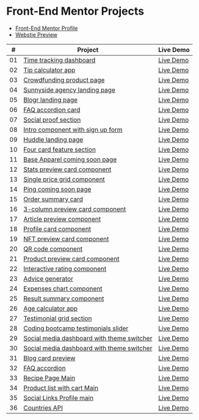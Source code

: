# Front-End Mentor Projects

- [Front-End Mentor Profile](https://www.frontendmentor.io/profile/DimitriTsikaridze)
- [Webstie Preview](https://dimitritsikaridze.github.io/Frontend-Mentor-Projects/)

|  #  | Project                                                                                                                                                                 | Live Demo                                                                                                                                        |
| :-: | ----------------------------------------------------------------------------------------------------------------------------------------------------------------------- | ------------------------------------------------------------------------------------------------------------------------------------------------ |
| 01  | [Time tracking dashboard](https://github.com/DimitriTsikaridze/Frontend-Mentor-Projects/tree/main/time-tracking-dashboard-main)                                         | [Live Demo](https://dimitritsikaridze.github.io/Frontend-Mentor-Projects/time-tracking-dashboard-main/public/index.html)                         |
| 02  | [Tip calculator app](https://github.com/DimitriTsikaridze/Frontend-Mentor-Projects/tree/main/tip-calculator-app-main)                                                   | [Live Demo](https://dimitritsikaridze.github.io/Frontend-Mentor-Projects/tip-calculator-app-main/public/index.html)                              |
| 03  | [Crowdfunding product page](https://github.com/DimitriTsikaridze/Frontend-Mentor-Projects/tree/main/crowdfunding-product-page-main)                                     | [Live Demo](https://dimitritsikaridze.github.io/Frontend-Mentor-Projects/crowdfunding-product-page-main/public/index.html)                       |
| 04  | [Sunnyside agency landing page](https://github.com/DimitriTsikaridze/Frontend-Mentor-Projects/tree/main/sunnyside-agency-landing-page-main)                             | [Live Demo](https://dimitritsikaridze.github.io/Frontend-Mentor-Projects/sunnyside-agency-landing-page-main/public/index.html)                   |
| 05  | [Blogr landing page](https://github.com/DimitriTsikaridze/Frontend-Mentor-Projects/tree/main/blogr-landing-page-main)                                                   | [Live Demo](https://dimitritsikaridze.github.io/Frontend-Mentor-Projects/blogr-landing-page-main/public/index.html)                              |
| 06  | [FAQ accordion card](https://github.com/DimitriTsikaridze/Frontend-Mentor-Projects/tree/main/faq-accordion-card-main)                                                   | [Live Demo](https://dimitritsikaridze.github.io/Frontend-Mentor-Projects/faq-accordion-card-main/index.html)                                     |
| 07  | [Social proof section](https://github.com/DimitriTsikaridze/Frontend-Mentor-Projects/tree/main/social-proof-section-master)                                             | [Live Demo](https://dimitritsikaridze.github.io/Frontend-Mentor-Projects/social-proof-section-master/index.html)                                 |
| 08  | [Intro component with sign up form](https://github.com/DimitriTsikaridze/Frontend-Mentor-Projects/tree/main/intro-component-with-signup-form-master)                    | [Live Demo](https://dimitritsikaridze.github.io/Frontend-Mentor-Projects/intro-component-with-signup-form-master/index.html)                     |
| 09  | [Huddle landing page](https://github.com/DimitriTsikaridze/Frontend-Mentor-Projects/tree/main/huddle-landing-page-with-single-introductory-section-master)              | [Live Demo](https://dimitritsikaridze.github.io/Frontend-Mentor-Projects/huddle-landing-page-with-single-introductory-section-master/index.html) |
| 10  | [Four card feature section](https://github.com/DimitriTsikaridze/Frontend-Mentor-Projects/tree/main/four-card-feature-section-master)                                   | [Live Demo](https://dimitritsikaridze.github.io/Frontend-Mentor-Projects/four-card-feature-section-master/index.html)                            |
| 11  | [Base Apparel coming soon page](https://github.com/DimitriTsikaridze/Frontend-Mentor-Projects/tree/main/base-apparel-coming-soon-master)                                | [Live Demo](https://dimitritsikaridze.github.io/Frontend-Mentor-Projects/base-apparel-coming-soon-master/index.html)                             |
| 12  | [Stats preview card component](https://github.com/DimitriTsikaridze/Frontend-Mentor-Projects/tree/main/stats-preview-card-component-main)                               | [Live Demo](https://dimitritsikaridze.github.io/Frontend-Mentor-Projects/stats-preview-card-component-main/index.html)                           |
| 13  | [Single price grid component](https://github.com/DimitriTsikaridze/Frontend-Mentor-Projects/tree/main/single-price-grid-component-master)                               | [Live Demo](https://dimitritsikaridze.github.io/Frontend-Mentor-Projects/single-price-grid-component-master/index.html)                          |
| 14  | [Ping coming soon page](https://github.com/DimitriTsikaridze/Frontend-Mentor-Projects/tree/main/ping-coming-soon-page-master)                                           | [Live Demo](https://dimitritsikaridze.github.io/Frontend-Mentor-Projects/ping-coming-soon-page-master/index.html)                                |
| 15  | [Order summary card](https://github.com/DimitriTsikaridze/Frontend-Mentor-Projects/tree/main/order-summary-component-main)                                              | [Live Demo](https://dimitritsikaridze.github.io/Frontend-Mentor-Projects/order-summary-component-main/index.html)                                |
| 16  | [3-column preview card component](https://github.com/DimitriTsikaridze/Frontend-Mentor-Projects/tree/main/3-column-preview-card-component-main)                         | [Live Demo](https://dimitritsikaridze.github.io/Frontend-Mentor-Projects/3-column-preview-card-component-main/index.html)                        |
| 17  | [Article preview component](https://github.com/DimitriTsikaridze/Frontend-Mentor-Projects/tree/main/article-preview-component-master)                                   | [Live Demo](https://dimitritsikaridze.github.io/Frontend-Mentor-Projects/article-preview-component-master/index.html)                            |
| 18  | [Profile card component](https://github.com/DimitriTsikaridze/Frontend-Mentor-Projects/tree/main/profile-card-component-main)                                           | [Live Demo](https://dimitritsikaridze.github.io/Frontend-Mentor-Projects/profile-card-component-main/index.html)                                 |
| 19  | [NFT preview card component](https://github.com/DimitriTsikaridze/Frontend-Mentor-Projects/tree/main/nft-preview-card-component-main)                                   | [Live Demo](https://dimitritsikaridze.github.io/Frontend-Mentor-Projects/nft-preview-card-component-main/index.html)                             |
| 20  | [QR code component](https://github.com/DimitriTsikaridze/Frontend-Mentor-Projects/tree/main/qr-code-component-main)                                                     | [Live Demo](https://dimitritsikaridze.github.io/Frontend-Mentor-Projects/qr-code-component-main/index.html)                                      |
| 21  | [Product preview card component](https://github.com/DimitriTsikaridze/Frontend-Mentor-Projects/tree/main/product-preview-card-component-main)                           | [Live Demo](https://dimitritsikaridze.github.io/Frontend-Mentor-Projects/product-preview-card-component-main/index.html)                         |
| 22  | [Interactive rating component](https://github.com/DimitriTsikaridze/Frontend-Mentor-Projects/tree/main/interactive-rating-component-main)                               | [Live Demo](https://dimitritsikaridze.github.io/Frontend-Mentor-Projects/interactive-rating-component-main/index.html)                           |
| 23  | [Advice generator](https://github.com/DimitriTsikaridze/Frontend-Mentor-Projects/tree/main/advice-generator-app-main)                                                   | [Live Demo](https://dimitritsikaridze.github.io/Frontend-Mentor-Projects/advice-generator-app-main/index.html)                                   |
| 24  | [Expenses chart component](https://github.com/DimitriTsikaridze/Frontend-Mentor-Projects/tree/main/expenses-chart-component-main)                                       | [Live Demo](https://dimitritsikaridze.github.io/Frontend-Mentor-Projects/expenses-chart-component-main/index.html)                               |
| 25  | [Result summary component](https://github.com/DimitriTsikaridze/Frontend-Mentor-Projects/tree/main/results-summary-component-main)                                      | [Live Demo](https://dimitritsikaridze.github.io/Frontend-Mentor-Projects/results-summary-component-main/index.html)                              |
| 26  | [Age calculator app](https://github.com/DimitriTsikaridze/Frontend-Mentor-Projects/tree/main/age-calculator-app-main)                                                   | [Live Demo](https://dimitritsikaridze.github.io/Frontend-Mentor-Projects/age-calculator-app-main/index.html)                                     |
| 27  | [Testimonial grid section](https://github.com/DimitriTsikaridze/Frontend-Mentor-Projects/tree/main/testimonials-grid-section-main)                                      | [Live Demo](https://dimitritsikaridze.github.io/Frontend-Mentor-Projects/testimonials-grid-section-main/public/index.html)                       |
| 28  | [Coding bootcamp testimonials slider](https://github.com/DimitriTsikaridze/Frontend-Mentor-Projects/tree/main/coding-bootcamp-testimonials-slider-master)               | [Live Demo](https://dimitritsikaridze.github.io/Frontend-Mentor-Projects/coding-bootcamp-testimonials-slider-master/public/index.html)           |
| 29  | [Social media dashboard with theme switcher](https://github.com/DimitriTsikaridze/Frontend-Mentor-Projects/tree/main/social-media-dashboard-with-theme-switcher-master) | [Live Demo](https://dimitritsikaridze.github.io/Frontend-Mentor-Projects/social-media-dashboard-with-theme-switcher-master/public/index.html)    |
| 30  | [Social media dashboard with theme switcher](https://github.com/DimitriTsikaridze/Frontend-Mentor-Projects/tree/main/newsletter-sign-up-with-success-message-main)      | [Live Demo](https://dimitritsikaridze.github.io/Frontend-Mentor-Projects/newsletter-sign-up-with-success-message-main/index.html)                |
| 31  | [Blog card preview](https://github.com/DimitriTsikaridze/Frontend-Mentor-Projects/tree/main/blog-preview-card-main)                                                     | [Live Demo](https://dimitritsikaridze.github.io/Frontend-Mentor-Projects/blog-preview-card-main/index.html)                                      |
| 32  | [FAQ accordion](https://github.com/DimitriTsikaridze/Frontend-Mentor-Projects/tree/main/faq-accordion-main)                                                             | [Live Demo](https://dimitritsikaridze.github.io/Frontend-Mentor-Projects/faq-accordion-main/index.html)                                          |
| 33  | [Recipe Page Main](https://github.com/DimitriTsikaridze/Frontend-Mentor-Projects/tree/main/recipe-page-main)                                                            | [Live Demo](https://dimitritsikaridze.github.io/Frontend-Mentor-Projects/recipe-page-main/index.html)                                            |
| 34  | [Product list with cart Main](https://github.com/DimitriTsikaridze/Frontend-Mentor-Projects/tree/main/product-list-with-cart-main)                                      | [Live Demo](https://product-list-with-cart-main-fe.web.app/)                                                                                     |
| 35  | [Social Links Profile main](https://github.com/DimitriTsikaridze/Frontend-Mentor-Projects/tree/main/social-links-profile-main)                                          | [Live Demo](https://dimitritsikaridze.github.io/Frontend-Mentor-Projects/social-links-profile-main/index.html)                                   |
| 36  | [Countries API](https://github.com/DimitriTsikaridze/Frontend-Mentor-Projects/tree/main/countries-api)                                                                  | [Live Demo](https://countries-api-fe.web.app/)                                                                                                   |
